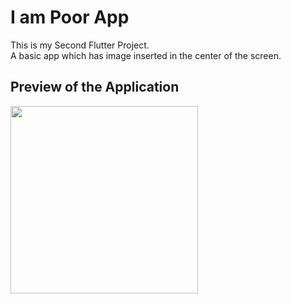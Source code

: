 # I am Poor App

This is my Second Flutter Project.
<br>A basic app which has image inserted in the center of the screen.

## Preview of the Application

<img src="https://github.com/manvendrasingh09/Codes/assets/113695456/d87838de-9192-479e-a0ff-80905bd2c8b3" width="300" >
